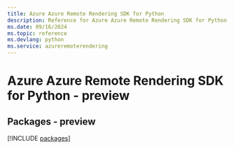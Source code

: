 ```yaml
---
title: Azure Azure Remote Rendering SDK for Python
description: Reference for Azure Azure Remote Rendering SDK for Python
ms.date: 09/16/2024
ms.topic: reference
ms.devlang: python
ms.service: azureremoterendering
---
```

# Azure Azure Remote Rendering SDK for Python - preview
## Packages - preview
[!INCLUDE [packages](azure-remote-rendering-index.md)]